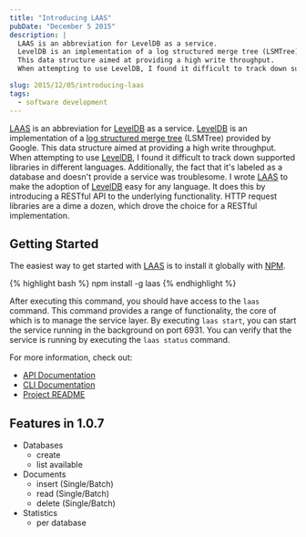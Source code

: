 ```yaml
---
title: "Introducing LAAS"
pubDate: "December 5 2015"
description: |
  LAAS is an abbreviation for LevelDB as a service.
  LevelDB is an implementation of a log structured merge tree (LSMTree) provided by Google.
  This data structure aimed at providing a high write throughput.
  When attempting to use LevelDB, I found it difficult to track down supported libraries in different languages.

slug: 2015/12/05/introducing-laas
tags:
  - software development
---
```


[LAAS][] is an abbreviation for [LevelDB][] as a service. [LevelDB][] is an implementation of a [log structured merge
tree][] (LSMTree) provided by Google. This data structure aimed at providing a high write throughput. When attempting to
use [LevelDB][], I found it difficult to track down supported libraries in different languages. Additionally, the fact
that it's labeled as a database and doesn't provide a service was troublesome. I wrote [LAAS][] to make the adoption of
[LevelDB][] easy for any language. It does this by introducing a RESTful API to the underlying functionality. HTTP
request libraries are a dime a dozen, which drove the choice for a RESTful implementation.

<!--more-->

## Getting Started

The easiest way to get started with [LAAS][] is to install it globally with [NPM][].

{% highlight bash %} npm install -g laas {% endhighlight %}

After executing this command, you should have access to the `laas` command. This command provides a range of
functionality, the core of which is to manage the service layer. By executing `laas start`, you can start the service
running in the background on port 6931. You can verify that the service is running by executing the `laas status`
command.

For more information, check out:

- [API Documentation][]
- [CLI Documentation][]
- [Project README][]

## Features in 1.0.7

- Databases
  - create
  - list available
- Documents
  - insert (Single/Batch)
  - read (Single/Batch)
  - delete (Single/Batch)
- Statistics
  - per database

[LAAS]: https://github.com/jpitz/laas
[LevelDB]: http://leveldb.org/
[log structured merge tree]: https://en.wikipedia.org/wiki/Log-structured_merge-tree
[NPM]: https://docs.npmjs.com/getting-started/installing-node
[API Documentation]: https://github.com/jpitz/laas/blob/master/docs/api-docs.md
[CLI Documentation]: https://github.com/jpitz/laas/blob/master/docs/cli-docs.md
[Project README]: https://github.com/jpitz/laas/blob/master/README.md
